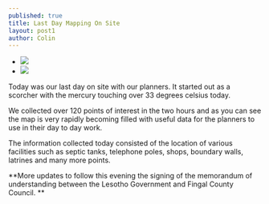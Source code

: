 ```yaml
---
published: true
title: Last Day Mapping On Site
layout: post1
author: Colin
---
```



<ul class="clearing-thumbs" data-clearing>
  <li><a href=""><img data-caption="The mapping gang consisting of planners from both Fingal County Council and the Pyhsical Planning Department of Lesotho." src="https://fbcdn-sphotos-b-a.akamaihd.net/hphotos-ak-ash3/t1/1901163_10153160187067925_1955368329_n.jpg"></a></li>
  <li><a href=""><img data-caption="Mapping Progress" src="{{site.baseurl}}/img/map_josm.png"></a></li>
</ul>

Today was our last day on site with our planners. It started out as a scorcher with the mercury touching over 33 degrees celsius today.

We collected over 120 points of interest in the two hours and as you can see the map is very rapidly becoming filled with useful data for the planners to use in their day to day work.


The information collected today consisted of the location of various facilities such as septic tanks, telephone poles, shops, boundary walls, latrines and many more points.

**More updates to follow this evening the signing of the memorandum of understanding between the Lesotho Government and Fingal County Council.
**